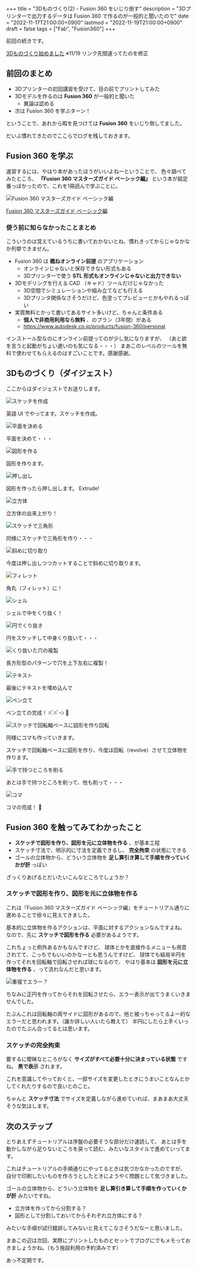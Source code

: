 +++
title = "3Dものづくり(2) - Fusion 360 をいじり倒す"
description = "3Dプリンターで出力するデータは Fusion 360 で作るのが一般的と聞いたので"
date = "2022-11-17T21:00:00+0900"
lastmod = "2022-11-19T21:00:00+0900"
draft = false
tags = ["Fab", "Fusion360"]
+++

前回の続きです。

[3Dものづくり始めました](/tech/20221001/) ※11/19 リンク先間違ってたのを修正



## 前回のまとめ

- 3Dプリンターの初回講習を受けて、目の前でプリントしてみた
- 3Dモデルを作るのは **Fusion 360** が一般的と聞いた
    - 異論は認める
- 次は Fusion 360 を学ぶターン！

ということで、あれから暇を見つけては **Fusion 360** をいじり倒してました。

だいぶ慣れてきたのでここらでログを残しておきます。



## Fusion 360 を学ぶ

速習するには、やはり本があったほうがいいよねーということで、
色々調べてみたところ、
**『Fusion 360 マスターズガイド ベーシック編』** という本が超定番っぽかったので、これを1冊読んで学ぶことに。

![Fusion 360 マスターズガイド ベーシック編](resource01.jpg)

[Fusion 360 マスターズガイド ベーシック編][1]

### 使う前に知らなかったことまとめ

こういうのは覚えているうちに書いておかないとね、慣れきってからじゃなかなか列挙できません。

- Fusion 360 は **概ねオンライン前提** のアプリケーション
    - オンラインじゃないと保存できない形式もある
    - 3Dプリンターで使う **STL 形式もオンラインじゃないと出力できない**
- 3Dモデリングを行える CAD （キャド）ツールだけじゃなかった
    - 3D空間でシミュレーションや組み立てなども行える
    - 3Dプリンタ関係なさそうだけど、色塗ってプレビューとかもやれるっぽい
- 実質無料とかって書いてあるサイト多いけど、ちゃんと条件ある
    - **個人で非商用利用なら無料** 、のプラン（3年間）がある
    - https://www.autodesk.co.jp/products/fusion-360/personal

インストール型なのにオンライン前提ってのが少し気になりますが、
（あと欲を言うと起動がちょい遅いのも気になる・・・）
まあこのレベルのツールを無料で使わせてもらえるのはすごいことです。感謝感謝。



## 3Dものづくり（ダイジェスト）

ここからはダイジェストでお送りします。

![スケッチを作成](resource02.jpg)

英語 UI でやってます。スケッチを作成。

![平面を決める](resource03.jpg)

平面を決めて・・・

![図形を作る](resource04.jpg)

図形を作ります。

![押し出し](resource05.jpg)

図形を作ったら押し出します。 Extrude!

![立方体](resource06.jpg)

立方体の出来上がり！

![スケッチで三角形](resource07.jpg)

同様にスケッチで三角形を作り・・・

![斜めに切り取り](resource08.jpg)

今度は押し出しつつカットすることで斜めに切り取ります。

![フィレット](resource09.jpg)

角丸（フィレット）に！

![シェル](resource10.jpg)

シェルで中をくり抜く！

![円でくり抜き](resource11.jpg)

円をスケッチして中身くり抜いて・・・

![くり抜いた穴の複製](resource12.jpg)

長方形型のパターンで穴を上下左右に複製！

![テキスト](resource13.jpg)

最後にテキストを埋め込んで

![ペン立て](resource14.jpg)

ペン立ての完成！ ﾊﾞﾊﾞｰﾝ :raised_hands:

![スケッチで回転軸ベースに図形を作り回転](resource15.jpg)

同様にコマも作っていきます。

スケッチで回転軸ベースに図形を作り、今度は回転（revolve）させて立体物を作ります。

![手で持つところを削る](resource16.jpg)

あとは手で持つところを削って、他も削って・・・

![コマ](resource17.jpg)

コマの完成！ :confetti_ball:



## Fusion 360 を触ってみてわかったこと

- **スケッチで図形を作り、図形を元に立体物を作る** 、が基本工程
- スケッチ寸法で、明示的に寸法を定義できるし、 **完全拘束** の状態にできる
- ゴールの立体物から、どういう立体物を **足し算引き算して手順を作っていくかが肝** っぽい

ざっくりあげるとだいたいこんなところでしょうか？

### スケッチで図形を作り、図形を元に立体物を作る

これは『Fusion 360 マスターズガイド ベーシック編』をチュートリアル通りに進めることで徐々に見えてきました。

基本的に立体物を作るアクションは、平面に対するアクションなんですよね。
なので、先に **スケッチで図形を作る** 必要があるようです。

これちょっと例外あるかもなんですけど、
球体とかを直接作るメニューも用意されてて、こっちでもいいのかなーとも思うんですけど、
球体でも結局半円を作ってそれを回転軸で回転させれば球になるので、
やはり基本は **図形を元に立体物を作る** 、って流れなんだと思います。

![重複でエラー？](resource18.jpg)

ちなみに正円を作ってからそれを回転させたら、エラー表示が出てうまくいきませんでした。

たぶんこれは回転軸の両サイドに図形があるので、他と被っちゃってるよー的なエラーだと思われます。（誰か詳しい人いたら教えて）
半円にしたら上手くいったのでたぶん合ってるとは思います。

### スケッチの完全拘束

要するに曖昧なところがなく **サイズがすべて必要十分に決まっている状態** ですね。 **黒で表示** されます。

これを意識してやっておくと、一部サイズを変更したときにうまいことなんとかしてくれたりするので良いとのこと。

ちゃんと **スケッチ寸法** でサイズを定義しながら進めていれば、まあまあ大丈夫そうな気はします。



## 次のステップ

とりあえずチュートリアルは序盤の必要そうな部分だけ速読して、
あとは手を動かしながら足りないところを戻って読む、みたいなスタイルで進めていってます。

これはチュートリアルの手順通りにやってるときは気づかなかったのですが、
自分で印刷したいものを作ろうとしたときにようやく問題として気づきました。

ゴールの立体物から、どういう立体物を **足し算引き算して手順を作っていくかが肝** みたいですね。

- 立方体を作ってから分割する？
- 図形として分割しておいてからそれぞれ立方体にする？

みたいな手順が試行錯誤してみないと見えてこなさそうだなーと思いました。

まあこの辺は次回、実際にプリントしたものとセットでブログにでもメモっておきましょうかね。（もう施設利用の予約済みです）

あっ不定期です。

[1]: https://www.amazon.co.jp/dp/4800712548
